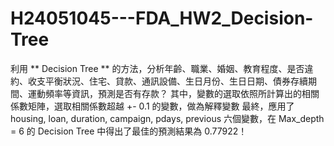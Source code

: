 # H24051045---FDA_HW2_Decision-Tree
利用 ** Decision Tree ** 的方法，分析年齡、職業、婚姻、教育程度、是否違約、收支平衡狀況、住宅、貸款、通訊設備、生日月份、生日日期、債券存續期間、運動頻率等資訊，預測是否有存款？
其中，變數的選取依照所計算出的相關係數矩陣，選取相關係數超越 +- 0.1 的變數，做為解釋變數
最終，應用了 housing, loan, duration, campaign, pdays, previous 六個變數，在 Max_depth = 6 的 Decision Tree 中得出了最佳的預測結果為 0.77922！
